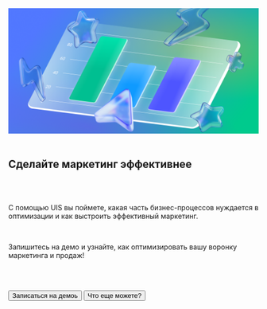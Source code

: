 <img src="MarketingImage.png" no_margin="true" />

<br>
<br>

## Сделайте маркетинг эффективнее

<br>
<br>

С помощью UIS вы поймете, какая часть бизнес-процессов нуждается в оптимизации и как выстроить эффективный маркетинг.

<br>

Запишитесь на демо и узнайте, как оптимизировать вашу воронку маркетинга и продаж!

<br>
<br>

<button b_to="https://www.uiscom.ru/promo/demo/" b_type="fill" b_theme="primary">Записаться на демоь</button>
<button b_to="https://go.comagic.ru/demo-onboarding" b_type="outline" b_theme="secondary">Что еще можете?</button>